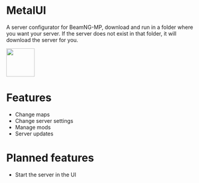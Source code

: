 # MetalUI
A server configurator for BeamNG-MP, download and run in a folder where you want your server. If the server does not exist in that folder, it will download the server for you.

<!-- HTML in a markdown file should be punishable by death, but I have to use it fr cause this image too big -->
<a href="https://github.com/Epicminer256/metalui/releases/latest/download/MetalUI.exe"><img src="https://www.librasol.com.br/wp-content/uploads/2018/09/windows-button-download.png" height="75"></a>

# Features
- Change maps
- Change server settings
- Manage mods
- Server updates

# Planned features
- Start the server in the UI
